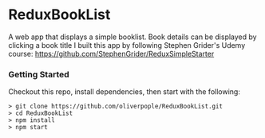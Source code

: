 # ReduxBookList

A web app that displays a simple booklist.  Book details can be displayed by clicking a book title I built this app by following Stephen Grider's Udemy course: https://github.com/StephenGrider/ReduxSimpleStarter


### Getting Started

Checkout this repo, install dependencies, then start with the following:

```
> git clone https://github.com/oliverpople/ReduxBookList.git
> cd ReduxBookList
> npm install
> npm start
```
